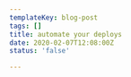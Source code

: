 ```yaml
---
templateKey: blog-post
tags: []
title: automate your deploys
date: 2020-02-07T12:08:00Z
status: 'false'

---
```

